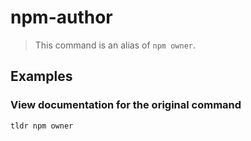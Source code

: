 # npm-author

> This command is an alias of `npm owner`.

## Examples

### View documentation for the original command

```bash
tldr npm owner
```
